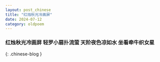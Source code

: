 ```yaml
---
layout: post_chinese
title: "红烛秋光冷画屏"
date: 2024-07-12
category: oldpoem
---
```


### 红烛秋光冷画屏 轻罗小扇扑流萤 天阶夜色凉如水 坐看牵牛织女星
{: .chinese-blog }